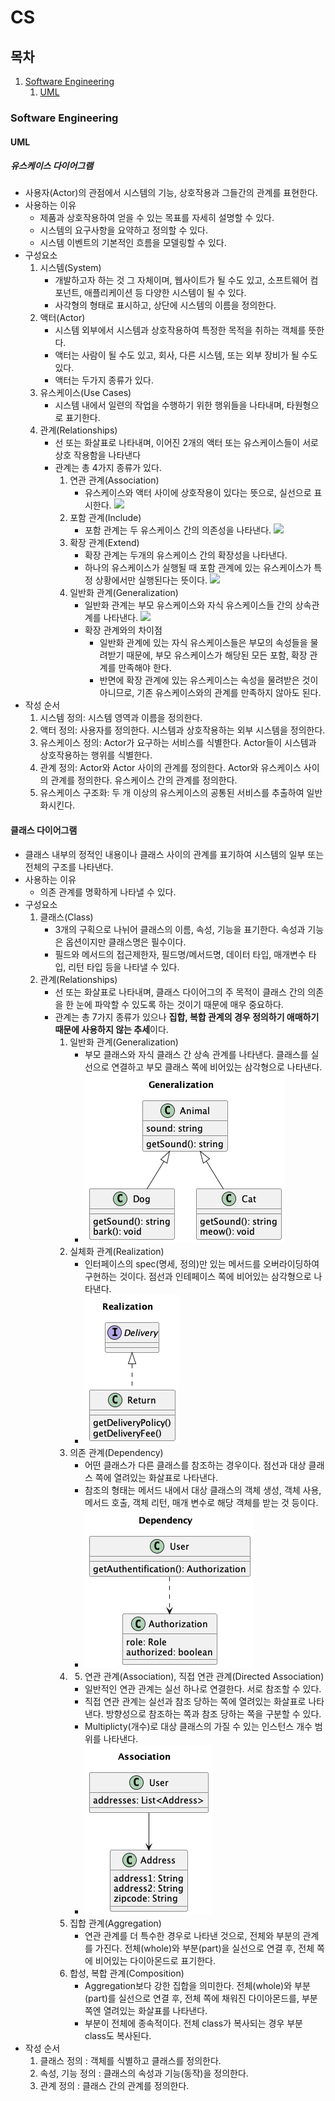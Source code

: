 # CS

## 목차
1. [Software Engineering](#Software-Engineering)
   1. [UML](#UML)

### Software Engineering
#### UML
##### 유스케이스 다이어그램
- 사용자(Actor)의 관점에서 시스템의 기능, 상호작용과 그들간의 관계를 표현한다.
- 사용하는 이유
    - 제품과 상호작용하여 얻을 수 있는 목표를 자세히 설명할 수 있다.
    - 시스템의 요구사항을 요약하고 정의할 수 있다.
    - 시스템 이벤트의 기본적인 흐름을 모델링할 수 있다.
- 구성요소
    1. 시스템(System)
        - 개발하고자 하는 것 그 자체이며, 웹사이트가 될 수도 있고, 소프트웨어
          컴포넌트, 애플리케이션 등 다양한 시스템이 될 수 있다.
        - 사각형의 형태로 표시하고, 상단에 시스템의 이름을 정의한다.
    2. 액터(Actor)
        - 시스템 외부에서 시스템과 상호작용하여 특정한 목적을 취하는 객체를 뜻한다.
        - 액터는 사람이 될 수도 있고, 회사, 다른 시스템, 또는 외부 장비가 될 수도 있다.
        - 액터는 두가지 종류가 있다.
    3. 유스케이스(Use Cases)
        - 시스템 내에서 일련의 작업을 수행하기 위한 행위들을 나타내며, 타원형으로 표기한다.
    4. 관계(Relationships)
        - 선 또는 화살표로 나타내며, 이어진 2개의 액터 또는 유스케이스들이 서로 상호
          작용함을 나타낸다
        - 관계는 총 4가지 종류가 있다.
            1. 연관 관계(Association)
                - 유스케이스와 액터 사이에 상호작용이 있다는 뜻으로, 실선으로 표시한다.
                  <img src="softwareEngineering/uml/usecase_association.png">
            2. 포함 관계(Include)
                - 포함 관계는 두 유스케이스 간의 의존성을 나타낸다.
                  <img src="softwareEngineering/uml/usecase_include.png">
            3. 확장 관계(Extend)
                - 확장 관계는 두개의 유스케이스 간의 확장성을 나타낸다.
                - 하나의 유스케이스가 실행될 때 포함 관계에 있는 유스케이스가 특정 상황에서만 실행된다는 뜻이다.
                  <img src="softwareEngineering/uml/usecase_extend.png">
            4. 일반화 관계(Generalization)
                - 일반화 관계는 부모 유스케이스와 자식 유스케이스들 간의 상속관계를 나타낸다.
                  <img src="softwareEngineering/uml/usecase_generalization.png">
                - 확장 관계와의 차이점
                    - 일반화 관계에 있는 자식 유스케이스들은 부모의 속성들을 물려받기 때문에, 부모 유스케이스가
                      해당된 모든 포함, 확장 관계를 만족해야 한다.
                    - 반면에 확장 관계에 있는 유스케이스는 속성을 물려받은 것이 아니므로, 기존 유스케이스와의
                      관계를 만족하지 않아도 된다.
- 작성 순서
    1. 시스템 정의: 시스템 영역과 이름을 정의한다.
    2. 액터 정의: 사용자를 정의한다. 시스템과 상호작용하는 외부 시스템을 정의한다.
    3. 유스케이스 정의: Actor가 요구하는 서비스를 식별한다. Actor들이 시스템과 상호작용하는 행위를 식별한다.
    4. 관계 정의: Actor와 Actor 사이의 관계를 정의한다. Actor와 유스케이스 사이의 관계를 정의한다. 유스케이스 간의 관계를 정의한다.
    5. 유스케이스 구조화: 두 개 이상의 유스케이스의 공통된 서비스를 추출하여 일반화시킨다.

#### 클래스 다이어그램
- 클래스 내부의 정적인 내용이나 클래스 사이의 관계를 표기하여 시스템의 일부 또는 전체의 구조를 나타낸다.
- 사용하는 이유
    - 의존 관계를 명확하게 나타낼 수 있다.
- 구성요소
    1. 클래스(Class)
       - 3개의 구획으로 나뉘어 클래스의 이름, 속성, 기능을 표기한다. 속성과 기능은 옵션이지만 클래스명은 필수이다.
       - 필드와 메서드의 접근제한자, 필드명/메서드명, 데이터 타입, 매개변수 타입, 리턴 타입 등을 나타낼 수 있다.
    2. 관계(Relationships)
        - 선 또는 화살표로 나타내며, 클래스 다이어그의 주 목적이 클래스 간의 의존을 한 눈에 파악할 수 있도록 하는 것이기 때문에 매우 중요하다.
        - 관계는 총 7가지 종류가 있으나 **집합, 복합 관계의 경우 정의하기 애매하기 때문에 사용하지 않는 추세**이다.
            1. 일반화 관계(Generalization)
               - 부모 클래스와 자식 클래스 간 상속 관계를 나타낸다. 클래스를 실선으로 연결하고 부모 클래스 쪽에 비어있는 삼각형으로 나타낸다.
               - <img src="softwareEngineering/uml/class_generalization.png">
            2. 실체화 관계(Realization)
               - 인터페이스의 spec(명세, 정의)만 있는 메서드를 오버라이딩하여 구현하는 것이다. 점선과 인테페이스 쪽에 비어있는 삼각형으로 나타낸다.
               - <img src="softwareEngineering/uml/class_realization.png">
            3. 의존 관계(Dependency)
               - 어떤 클래스가 다른 클래스를 참조하는 경우이다. 점선과 대상 클래스 쪽에 열려있는 화살표로 나타낸다.
               - 참조의 형태는 메서드 내에서 대상 클래스의 객체 생성, 객체 사용, 메서드 호출, 객체 리턴, 매개 변수로 해당 객체를 받는 것 등이다.
               - <img src="softwareEngineering/uml/class_dependency.png">
            4. 5. 연관 관계(Association), 직접 연관 관계(Directed Association)
               - 일반적인 연관 관계는 실선 하나로 연결한다. 서로 참조할 수 있다.
               - 직접 연관 관계는 실선과 참조 당하는 쪽에 열려있는 화살표로 나타낸다. 방향성으로 참조하는 쪽과 참조 당하는 쪽을 구분할 수 있다.
               - Multiplicty(개수)로 대상 클래스의 가질 수 있는 인스턴스 개수 범위를 나타낸다.
               - <img src="softwareEngineering/uml/class_association.png">
            6. 집합 관계(Aggregation)
                - 연관 관계를 더 특수한 경우로 나타낸 것으로, 전체와 부분의 관계를 가진다. 전체(whole)와 부분(part)을 실선으로 연결 후,
                  전체 쪽에 비어있는 다이아몬드로 표기한다.
            7. 합성, 복합 관계(Composition)
                - Aggregation보다 강한 집합을 의미한다. 전체(whole)와 부분(part)를 실선으로 연결 후, 전체 쪽에 채워진 다이아몬드를,
                  부분 쪽엔 열려있는 화살표를 나타낸다.
                - 부분이 전체에 종속적이다. 전체 class가 복사되는 경우 부분 class도 복사된다.
- 작성 순서
  1. 클래스 정의 : 객체를 식별하고 클래스를 정의한다.
  2. 속성, 기능 정의 : 클래스의 속성과 기능(동작)을 정의한다.
  3. 관계 정의 : 클래스 간의 관계를 정의한다.
